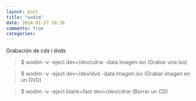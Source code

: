 ```yaml
---
layout: post
title: "wodim"
date: 2014-01-27 18:36
comments: true
categories: 
---
```

Grabación de cds i dvds 

>$ wodim -v -eject dev=/dev/cdrw -data imagen.iso  (Grabar una iso) 

>$ wodim -v -eject dev=/dev/dvd -data imagen.iso  (Grabar imagen en un DVD) 

>$ wodim -v -eject blank=fast dev=/dev/cdrw  (Borrar un CD)

